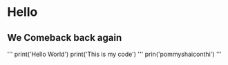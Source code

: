 ﻿# Hello 
## We Comeback back again
'''
print('Hello World')
print('This is my code')
'''
prin('pommyshaiconthi')
'''
